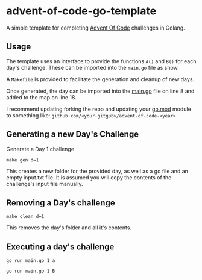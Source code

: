 # advent-of-code-go-template
A simple template for completing [Advent Of Code](https://adventofcode.com) challenges in Golang.

## Usage

The template uses an interface to provide the functions `A()` and `B()` for each day's challenge. 
These can be imported into the `main.go` file as show. 

A `Makefile` is provided to facilitate the generation and cleanup of new days.

Once generated, the day can be imported into the [main.go](main.go) file on line 8 and added to the map on line 18.

I recommend updating forking the repo and updating your [go.mod](go.mod) module to something like:
`github.com/<your-gitgub>/advent-of-code-<year>`

## Generating a new Day's Challenge

Generate a Day 1 challenge

```shell
make gen d=1
```

This creates a new folder for the provided day, as well as a go file and an empty input.txt file. It is assumed you will
copy the contents of the challenge's input file manually. 

## Removing a Day's challenge

```shell
make clean d=1
```

This removes the day's folder and all it's contents. 

## Executing a day's challenge

```shell
go run main.go 1 a
```

```shell
go run main.go 1 B
```
 
